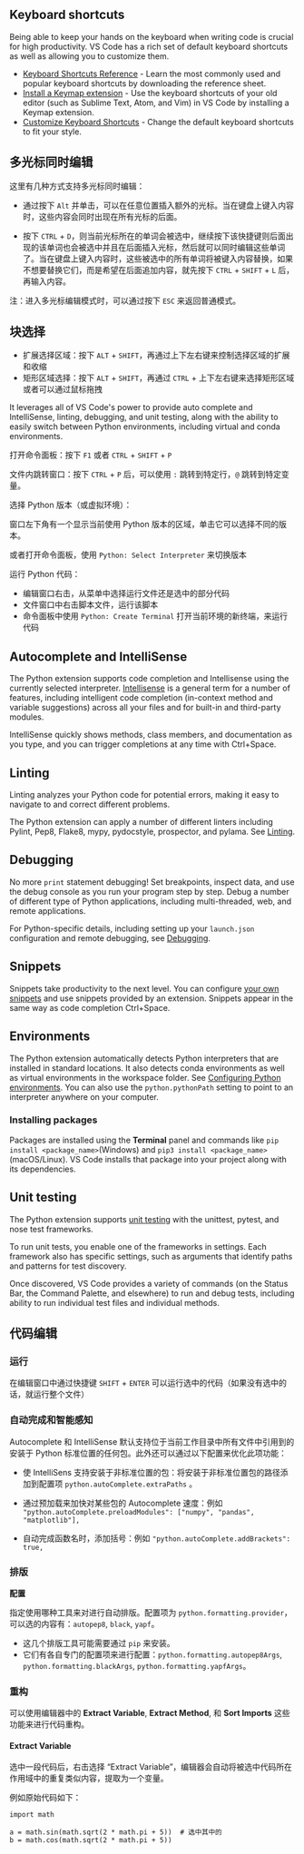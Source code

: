 ## Keyboard shortcuts

Being able to keep your hands on the keyboard when writing code is crucial for high productivity. VS Code has a rich set of default keyboard shortcuts as well as allowing you to customize them.

- [Keyboard Shortcuts Reference](https://code.visualstudio.com/docs/getstarted/keybindings#_keyboard-shortcuts-reference) - Learn the most commonly used and popular keyboard shortcuts by downloading the reference sheet.
- [Install a Keymap extension](https://code.visualstudio.com/docs/getstarted/keybindings#_keymap-extensions) - Use the keyboard shortcuts of your old editor (such as Sublime Text, Atom, and Vim) in VS Code by installing a Keymap extension.
- [Customize Keyboard Shortcuts](https://code.visualstudio.com/docs/getstarted/keybindings#_customizing-shortcuts) - Change the default keyboard shortcuts to fit your style.

## 多光标同时编辑

这里有几种方式支持多光标同时编辑：

* 通过按下 `Alt` 并单击，可以在任意位置插入额外的光标。当在键盘上键入内容时，这些内容会同时出现在所有光标的后面。

* 按下 `CTRL` + `D`，则当前光标所在的单词会被选中，继续按下该快捷键则后面出现的该单词也会被选中并且在后面插入光标，然后就可以同时编辑这些单词了。当在键盘上键入内容时，这些被选中的所有单词将被键入内容替换，如果不想要替换它们，而是希望在后面追加内容，就先按下 `CTRL` + `SHIFT` + `L` 后，再输入内容。

注：进入多光标编辑模式时，可以通过按下 `ESC` 来返回普通模式。

## 块选择

* 扩展选择区域：按下 `ALT` + `SHIFT`，再通过上下左右键来控制选择区域的扩展和收缩
* 矩形区域选择：按下 `ALT` + `SHIFT`，再通过 `CTRL` + 上下左右键来选择矩形区域或者可以通过鼠标拖拽





It leverages all of VS Code's power to provide auto complete and IntelliSense, linting, debugging, and unit testing, along with the ability to easily switch between Python environments, including virtual and conda environments.



打开命令面板：按下 `F1` 或者 `CTRL` + `SHIFT` + `P`



文件内跳转窗口：按下 `CTRL` + `P` 后，可以使用 `:` 跳转到特定行，`@` 跳转到特定变量。



选择 Python 版本（或虚拟环境）：

窗口左下角有一个显示当前使用 Python 版本的区域，单击它可以选择不同的版本。

或者打开命令面板，使用 `Python: Select Interpreter` 来切换版本



运行 Python 代码：

* 编辑窗口右击，从菜单中选择运行文件还是选中的部分代码
* 文件窗口中右击脚本文件，运行该脚本
* 命令面板中使用 `Python: Create Terminal` 打开当前环境的新终端，来运行代码



## Autocomplete and IntelliSense

The Python extension supports code completion and Intellisense using the currently selected interpreter. [Intellisense](https://code.visualstudio.com/docs/editor/intellisense) is a general term for a number of features, including intelligent code completion (in-context method and variable suggestions) across all your files and for built-in and third-party modules.

IntelliSense quickly shows methods, class members, and documentation as you type, and you can trigger completions at any time with Ctrl+Space.



## Linting

Linting analyzes your Python code for potential errors, making it easy to navigate to and correct different problems.

The Python extension can apply a number of different linters including Pylint, Pep8, Flake8, mypy, pydocstyle, prospector, and pylama. See [Linting](https://code.visualstudio.com/docs/python/linting).



## Debugging

No more `print` statement debugging! Set breakpoints, inspect data, and use the debug console as you run your program step by step. Debug a number of different type of Python applications, including multi-threaded, web, and remote applications.

For Python-specific details, including setting up your `launch.json` configuration and remote debugging, see [Debugging](https://code.visualstudio.com/docs/python/debugging).



## Snippets

Snippets take productivity to the next level. You can configure [your own snippets](https://code.visualstudio.com/docs/editor/userdefinedsnippets) and use snippets provided by an extension. Snippets appear in the same way as code completion Ctrl+Space.



## Environments

The Python extension automatically detects Python interpreters that are installed in standard locations. It also detects conda environments as well as virtual environments in the workspace folder. See [Configuring Python environments](https://code.visualstudio.com/docs/python/environments). You can also use the `python.pythonPath` setting to point to an interpreter anywhere on your computer.

### Installing packages

Packages are installed using the **Terminal** panel and commands like `pip install <package_name>`(Windows) and `pip3 install <package_name>` (macOS/Linux). VS Code installs that package into your project along with its dependencies.



## Unit testing

The Python extension supports [unit testing](https://code.visualstudio.com/docs/python/unit-testing) with the unittest, pytest, and nose test frameworks.

To run unit tests, you enable one of the frameworks in settings. Each framework also has specific settings, such as arguments that identify paths and patterns for test discovery.

Once discovered, VS Code provides a variety of commands (on the Status Bar, the Command Palette, and elsewhere) to run and debug tests, including ability to run individual test files and individual methods.



## 代码编辑

### 运行

在编辑窗口中通过快捷键 `SHIFT` + `ENTER` 可以运行选中的代码（如果没有选中的话，就运行整个文件）

### 自动完成和智能感知

Autocomplete 和 IntelliSense 默认支持位于当前工作目录中所有文件中引用到的安装于 Python 标准位置的任何包。此外还可以通过以下配置来优化此项功能：

* 使 IntelliSens 支持安装于非标准位置的包：将安装于非标准位置包的路径添加到配置项 `python.autoComplete.extraPaths` 。

* 通过预加载来加快对某些包的 Autocomplete 速度：例如 `"python.autoComplete.preloadModules": ["numpy", "pandas", "matplotlib"],`
* 自动完成函数名时，添加括号：例如 `"python.autoComplete.addBrackets": true,`

### 排版

**配置**

指定使用哪种工具来对进行自动排版。配置项为 `python.formatting.provider`，可以选的内容有：`autopep8`, `black`, `yapf`。

* 这几个排版工具可能需要通过 `pip` 来安装。
* 它们有各自专门的配置项来进行配置：`python.formatting.autopep8Args`, `python.formatting.blackArgs`, `python.formatting.yapfArgs`。

### 重构

可以使用编辑器中的 **Extract Variable**, **Extract Method**, 和 **Sort Imports** 这些功能来进行代码重构。

#### Extract Variable

选中一段代码后，右击选择 “Extract Variable”，编辑器会自动将被选中代码所在作用域中的重复类似内容，提取为一个变量。

例如原始代码如下：

```
import math

a = math.sin(math.sqrt(2 * math.pi + 5))  # 选中其中的 
b = math.cos(math.sqrt(2 * math.pi + 5))
```

